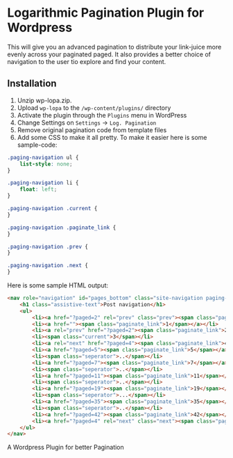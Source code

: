 # Logarithmic Pagination Plugin for Wordpress

This will give you an advanced pagination to distribute your link-juice more evenly across your paginated paged. It also provides a better choice of navigation to the user tio explore and find your content.

## Installation

1. Unzip wp-lopa.zip.
1. Upload `wp-lopa` to the `/wp-content/plugins/` directory
1. Activate the plugin through the `Plugins` menu in WordPress
1. Change Settings on `Settings` -> `Log. Pagination`
1. Remove original pagination code from template files
1. Add some CSS to make it all pretty. To make it easier here is some sample-code:

```css
.paging-navigation ul {
	list-style: none;
}

.paging-navigation li {
	float: left;
}

.paging-navigation .current {
}

.paging-navigation .paginate_link {
}

.paging-navigation .prev {
}

.paging-navigation .next {
}
```

Here is some sample HTML output:

```html
<nav role="navigation" id="pages_bottom" class="site-navigation paging-navigation">
	<h1 class="assistive-text">Post navigation</h1>
	<ul>
		<li><a href="?paged=2" rel="prev" class="prev"><span class="paginate_link">Previous</span></a></li>
		<li><a href=""><span class="paginate_link">1</span></a></li>
		<li><a rel="prev" href="?paged=2"><span class="paginate_link">2</span></a></li>
		<li><span class="current">3</span></li>
		<li><a rel="next" href="?paged=4"><span class="paginate_link">4</span></a></li>
		<li><a href="?paged=5"><span class="paginate_link">5</span></a></li>
		<li><span class="seperator">..</span></li>
		<li><a href="?paged=7"><span class="paginate_link">7</span></a></li>
		<li><span class="seperator">..</span></li>
		<li><a href="?paged=11"><span class="paginate_link">11</span></a></li>
		<li><span class="seperator">..</span></li>
		<li><a href="?paged=19"><span class="paginate_link">19</span></a></li>
		<li><span class="seperator">...</span></li>
		<li><a href="?paged=35"><span class="paginate_link">35</span></a></li>
		<li><span class="seperator">..</span></li>
		<li><a href="?paged=42"><span class="paginate_link">42</span></a></li>
		<li><a href="?paged=4" rel="next" class="next"><span class="paginate_link">Next</span></a></li>
	</ul>
</nav>
```

A Wordpress Plugin for better Pagination
